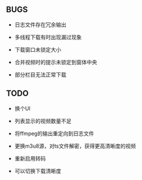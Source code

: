 ## BUGS

- 日志文件存在冗余输出

- 多线程下载有时出现漏过现象

- 下载窗口未锁定大小

- 合并视频时的提示未锁定到窗体中央

- 部分栏目无法正常下载

## TODO

- 换个UI

- 列表显示的视频数量不足

- 将ffmpeg的输出重定向到日志文件

- 更换m3u8源，对ts文件解密，获得更高清晰度的视频

- 重新启用转码

- 可以切换下载清晰度